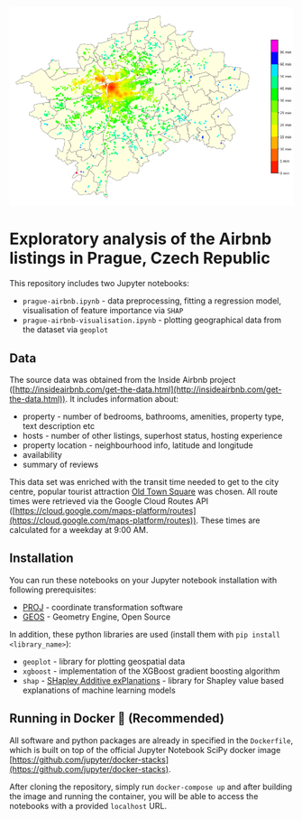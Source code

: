 <img src="prague-airbnb.png" width="700">

# Exploratory analysis of the Airbnb listings in Prague, Czech Republic
This repository includes two Jupyter notebooks:
* `prague-airbnb.ipynb` - data preprocessing, fitting a regression model, visualisation of feature importance via `SHAP`
* `prague-airbnb-visualisation.ipynb` - plotting geographical data from the dataset via `geoplot`

## Data
The source data was obtained from the Inside Airbnb project ([http://insideairbnb.com/get-the-data.html](http://insideairbnb.com/get-the-data.html)). It includes information about:
* property - number of bedrooms, bathrooms, amenities, property type, text description etc
* hosts - number of other listings, superhost status, hosting experience
* property location - neighbourhood info, latitude and longitude
* availability
* summary of reviews

This data set was enriched with the transit time needed to get to the city centre, popular tourist attraction [Old Town Square](https://goo.gl/maps/pScZHAUKP2ECCQJB7) was chosen. All route times were retrieved via the Google Cloud Routes API ([https://cloud.google.com/maps-platform/routes](https://cloud.google.com/maps-platform/routes)). These times are calculated for a weekday at 9:00 AM.

## Installation
You can run these notebooks on your Jupyter notebook installation with following prerequisites:
* [PROJ](https://proj.org/index.html) - coordinate transformation software
* [GEOS](https://trac.osgeo.org/geos/) - Geometry Engine, Open Source

In addition, these python libraries are used (install them with `pip install <library_name>`):
* `geoplot` - library for plotting geospatial data
* `xgboost` - implementation of the XGBoost gradient boosting algorithm
* `shap` - [SHapley Additive exPlanations](https://github.com/slundberg/shap) - library for Shapley value based explanations of machine learning models

## Running in Docker :whale: (Recommended)
All software and python packages are already in specified in the `Dockerfile`, which is built on top of the official Jupyter Notebook SciPy docker image [https://github.com/jupyter/docker-stacks](https://github.com/jupyter/docker-stacks).

After cloning the repository, simply run `docker-compose up` and after building the image and running the container, you will be able to access the notebooks with a provided `localhost` URL.

